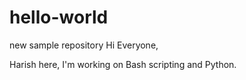 # hello-world
new sample repository
Hi Everyone,

Harish here, I'm working on Bash scripting and Python. 
